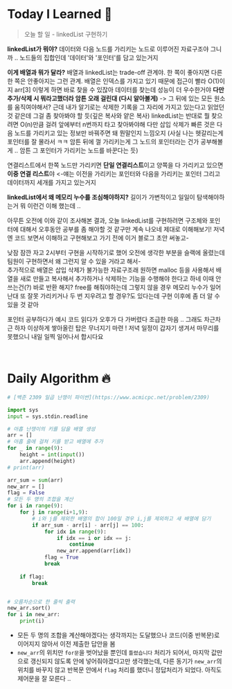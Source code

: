 # Today I Learned 💭

> 오늘 할 일 - linkedList 구현하기

**linkedList가 뭐야?**
데이터와 다음 노드를 가리키는 노드로 이루어진 자료구조야
그니까 .. 노드들의 집합인데 '데이터'와 '포인터'를 담고 있는거지

**이게 배열과 뭐가 달라?**
배열과 linkedList는 trade-off 관계야. 한 쪽이 좋아지면 다른 한 쪽은 안좋아지는 그런 관계.
배열은 인덱스를 가지고 있기 때문에 접근이 빨라 O(1)이지 arr[3] 이렇게 하면 바로 찾을 수 있잖아 데이터를 찾는데 성능이 더 우수한거야 **다만 추가/삭제 시 뭐라고했더라 암튼 오래 걸린대 (다시 알아볼게)**
-> 그 뒤에 있는 모든 원소를 움직여야해서? 근데 내가 알기로는 삭제한 기록을 그 자리에 가지고 있는다고 읽었던 것 같은데 그걸 좀 찾아봐야 할 듯(깊은 복사와 얕은 복사)
linkedList는 반대로 뭘 찾으려면 O(n)만큼 걸려 앞에부터 n번까지 타고 찾아봐야해
다만 삽입 삭제가 빠른 것은 다음 노드를 가리키고 있는 정보만 바꿔주면 돼 뭔말인지 느낌오지 (사실 나는 헷갈리는게 포인터를 잘 몰라서 ㅋㅋ 암튼 뒤에 껄 가리키는게 그 노드의 포인터라는 건가 공부해볼게 .. 암튼 그 포인터가 가리키는 노드를 바꾼다는 듯)

연결리스트에서 한쪽 노드만 가리키면 **단일 연결리스트**이고 양쪽을 다 가리키고 있으면 **이중 연결 리스트**야 <-얘는 이전을 가리키는 포인터와 다음을 가리키는 포인터 그리고 데이터까지 세개를 가지고 있는거지

**linkedList에서 왜 메모리 누수를 조심해야하지?** 길이가 가변적이고 일일이 탐색해야하는거 뭐 이런건 이해 했는데 ..

아무튼 오전에 이와 같이 조사해본 결과, 오늘 linkedList를 구현하려면 구조체와 포인터에 대해서 오후동안 공부를 좀 해야할 것 같구만 계속 나오네 제대로 이해해보기!
저녁엔 코드 보면서 이해하고 구현해보고 가기 전에 이거 블로그 초안 써놓고-


낮잠 잠깐 자고 2시부터 구현을 시작하기로 했어 오전에 생각한 부분을 슬랙에 올렸는데 팀원이 구현하면서 왜 그런지 알 수 있을 거라고 해서- <br>
추가적으로 배열은 삽입 삭제가 불가능한 자료구조래 원하면 malloc 등을 사용해서 배열을 새로 만들고 복사해서 추가하거나 삭제하는 기능을 수행해야 한다고 하네 이때 안쓰는건(?) 바로 반환 해지? free를 해줘야하는데 그렇지 않을 경우 메모리 누수가 일어난대 또 잘못 가리키거나 두 번 지우려고 할 경우?도 있다는데 구현 이후에 좀 더 알 수 있을 것 같아

포인터 공부하다가 예시 코드 읽다가 오후가 다 가버렸다 조급한 마음 .. 그래도 차근차근 하자 이상하게 쌓아올린 탑은 무너지기 마련 ! 저녁 일정이 갑자기 생겨서 마무리를 못했으니 내일 일찍 일어나서 합시다요

<br>

# Daily Algorithm 🔥

```py
# [백준 2309 일곱 난쟁이 파이썬](https://www.acmicpc.net/problem/2309)

import sys
input = sys.stdin.readline

# 아홉 난쟁이의 키를 담을 배열 생성
arr = []
# 아홉 줄에 걸쳐 키를 받고 배열에 추가
for _ in range(9):
    height = int(input())
    arr.append(height)
# print(arr)

arr_sum = sum(arr)
new_arr = []
flag = False
# 모든 두 명의 조합을 계산
for i in range(9):
    for j in range(i+1,9):
        # i와 j를 제외한 배열의 합이 100일 경우 i,j를 제외하고 새 배열에 담기
        if arr_sum - arr[i] - arr[j] == 100:
            for idx in range(9):
                if idx == i or idx == j:
                    continue
                new_arr.append(arr[idx])
            flag = True
            break
    
    if flag:
        break


# 오름차순으로 한 줄씩 출력
new_arr.sort()
for i in new_arr:
    print(i)
```

- 모든 두 명의 조합을 계산해야겠다는 생각까지는 도달했으나 코드(이중 반복문)로 이어지지 않아서 이전 제출한 답안을 봄
- `new_arr`의 위치만 `for문`을 벗어났을 뿐인데 `틀렸습니다` 처리가 되어서, 마지막 값만으로 갱신되지 않도록 안에 넣어줘야겠다고만 생각했는데, 다른 동기가 `new_arr`의 위치를 바꾸지 않고 반복문 안에서 `flag` 처리를 했더니 정답처리가 되었다. 아직도 제어문을 잘 모른다 ..